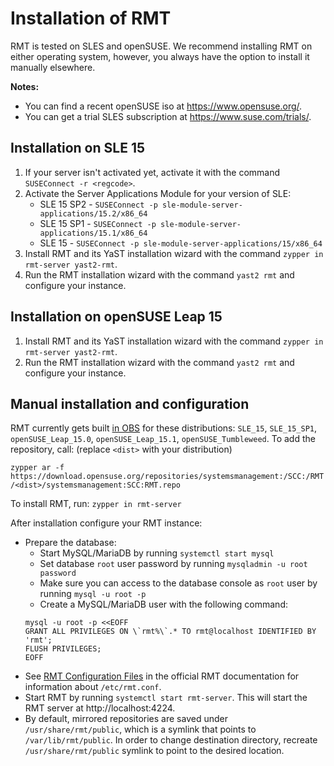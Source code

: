 # Installation of RMT

RMT is tested on SLES and openSUSE. We recommend installing RMT on either operating system, however, you always have the option to install it manually elsewhere.

**Notes:**

* You can find a recent openSUSE iso at https://www.opensuse.org/.
* You can get a trial SLES subscription at https://www.suse.com/trials/.

## Installation on SLE 15

1. If your server isn't activated yet, activate it with the command `SUSEConnect -r <regcode>`.
2. Activate the Server Applications Module for your version of SLE:
    * SLE 15 SP2 - `SUSEConnect -p sle-module-server-applications/15.2/x86_64`
    * SLE 15 SP1 - `SUSEConnect -p sle-module-server-applications/15.1/x86_64`
    * SLE 15 - `SUSEConnect -p sle-module-server-applications/15/x86_64`
3. Install RMT and its YaST installation wizard with the command `zypper in rmt-server yast2-rmt`.
4. Run the RMT installation wizard with the command `yast2 rmt` and configure your instance.

## Installation on openSUSE Leap 15

1. Install RMT and its YaST installation wizard with the command `zypper in rmt-server yast2-rmt`.
2. Run the RMT installation wizard with the command `yast2 rmt` and configure your instance.

## Manual installation and configuration

RMT currently gets built [in OBS](https://build.opensuse.org/package/show/systemsmanagement:SCC:RMT/rmt-server) for these distributions: `SLE_15`, `SLE_15_SP1`, `openSUSE_Leap_15.0`, `openSUSE_Leap_15.1`, `openSUSE_Tumbleweed`.
To add the repository, call: (replace `<dist>` with your distribution)

`zypper ar -f https://download.opensuse.org/repositories/systemsmanagement:/SCC:/RMT/<dist>/systemsmanagement:SCC:RMT.repo`

To install RMT, run: `zypper in rmt-server`

After installation configure your RMT instance:

* Prepare the database:
    * Start MySQL/MariaDB by running `systemctl start mysql`
    * Set database `root` user password by running `mysqladmin -u root password`
    * Make sure you can access to the database console as `root` user by running `mysql -u root -p`
    * Create a MySQL/MariaDB user with the following command:
    ```
    mysql -u root -p <<EOFF
    GRANT ALL PRIVILEGES ON \`rmt%\`.* TO rmt@localhost IDENTIFIED BY 'rmt';
    FLUSH PRIVILEGES;
    EOFF
    ```
* See [RMT Configuration Files](https://www.suse.com/documentation/sles-15/book_rmt/data/sec_rmt_config.html)
  in the official RMT documentation for information about `/etc/rmt.conf`.
* Start RMT by running `systemctl start rmt-server`. This will start the RMT server at http://localhost:4224.
* By default, mirrored repositories are saved under `/usr/share/rmt/public`, which is a symlink that points to
`/var/lib/rmt/public`. In order to change destination directory, recreate `/usr/share/rmt/public` symlink to point to the
desired location.
